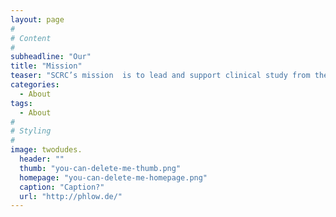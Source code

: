 ```yaml
---
layout: page
#
# Content
#
subheadline: "Our"
title: "Mission"
teaser: "SCRC’s mission  is to lead and support clinical study from the very first step of the project- formulation of a scientific idea, through the data collection and analysis, to the final step - integration of the scientific findings into the clinical practice."
categories:
  - About
tags:
  - About
#
# Styling
#
image: twodudes.
  header: ""
  thumb: "you-can-delete-me-thumb.png"
  homepage: "you-can-delete-me-homepage.png"
  caption: "Caption?"
  url: "http://phlow.de/"
---
```




 [1]: #
 [2]: #
 [3]: #
 [4]: #
 [5]: #
 [6]: #
 [7]: #
 [8]: #
 [9]: #
 [10]: #
